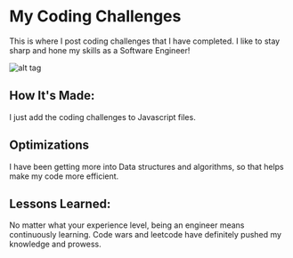# My Coding Challenges
This is where I post coding challenges that I have completed. I like to stay sharp and hone my skills as a Software Engineer!


![alt tag](https://media0.giphy.com/media/KmHueA88mFABT9GkkR/200.gif)

## How It's Made:
I just add the coding challenges to Javascript files.

## Optimizations
I have been getting more into Data structures and algorithms, so that helps make my code more efficient.  

## Lessons Learned:

No matter what your experience level, being an engineer means continuously learning. Code wars and leetcode have definitely pushed my knowledge and prowess.


